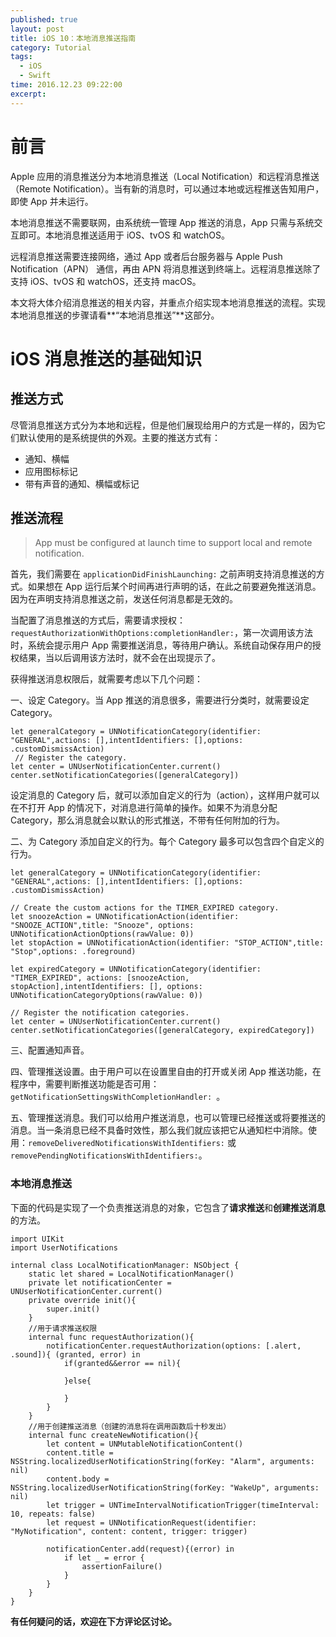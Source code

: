 ```yaml
---
published: true
layout: post
title: iOS 10：本地消息推送指南
category: Tutorial
tags: 
  - iOS
  - Swift
time: 2016.12.23 09:22:00
excerpt: 
---
```


# 前言

Apple 应用的消息推送分为本地消息推送（Local Notification）和远程消息推送（Remote Notification）。当有新的消息时，可以通过本地或远程推送告知用户，即使 App 并未运行。

本地消息推送不需要联网，由系统统一管理 App 推送的消息，App 只需与系统交互即可。本地消息推送适用于 iOS、tvOS 和 watchOS。

远程消息推送需要连接网络，通过 App 或者后台服务器与 Apple Push Notification（APN） 通信，再由 APN 将消息推送到终端上。远程消息推送除了支持 iOS、tvOS 和 watchOS，还支持 macOS。

本文将大体介绍消息推送的相关内容，并重点介绍实现本地消息推送的流程。实现本地消息推送的步骤请看**“本地消息推送”**这部分。

# iOS 消息推送的基础知识

## 推送方式

尽管消息推送方式分为本地和远程，但是他们展现给用户的方式是一样的，因为它们默认使用的是系统提供的外观。主要的推送方式有：

- 通知、横幅
- 应用图标标记
- 带有声音的通知、横幅或标记

## 推送流程

> App must be configured at launch time to support local and remote notification.

首先，我们需要在 `applicationDidFinishLaunching:` 之前声明支持消息推送的方式。如果想在 App 运行后某个时间再进行声明的话，在此之前要避免推送消息。因为在声明支持消息推送之前，发送任何消息都是无效的。

当配置了消息推送的方式后，需要请求授权：`requestAuthorizationWithOptions:completionHandler:`，第一次调用该方法时，系统会提示用户 App 需要推送消息，等待用户确认。系统自动保存用户的授权结果，当以后调用该方法时，就不会在出现提示了。

获得推送消息权限后，就需要考虑以下几个问题：

一、设定 Category。当 App 推送的消息很多，需要进行分类时，就需要设定 Category。

```
let generalCategory = UNNotificationCategory(identifier: "GENERAL",actions: [],intentIdentifiers: [],options: .customDismissAction)
 // Register the category.
let center = UNUserNotificationCenter.current()
center.setNotificationCategories([generalCategory])
```

设定消息的 Category 后，就可以添加自定义的行为（action），这样用户就可以在不打开 App 的情况下，对消息进行简单的操作。如果不为消息分配 Category，那么消息就会以默认的形式推送，不带有任何附加的行为。

二、为 Category 添加自定义的行为。每个 Category 最多可以包含四个自定义的行为。

```
let generalCategory = UNNotificationCategory(identifier: "GENERAL",actions: [],intentIdentifiers: [],options: .customDismissAction)
 
// Create the custom actions for the TIMER_EXPIRED category.
let snoozeAction = UNNotificationAction(identifier: "SNOOZE_ACTION",title: "Snooze", options: UNNotificationActionOptions(rawValue: 0))
let stopAction = UNNotificationAction(identifier: "STOP_ACTION",title: "Stop",options: .foreground)
 
let expiredCategory = UNNotificationCategory(identifier: "TIMER_EXPIRED", actions: [snoozeAction, stopAction],intentIdentifiers: [], options: UNNotificationCategoryOptions(rawValue: 0))
 
// Register the notification categories.
let center = UNUserNotificationCenter.current()
center.setNotificationCategories([generalCategory, expiredCategory])
```

三、配置通知声音。

四、管理推送设置。由于用户可以在设置里自由的打开或关闭 App 推送功能，在程序中，需要判断推送功能是否可用：`getNotificationSettingsWithCompletionHandler: `。

五、管理推送消息。我们可以给用户推送消息，也可以管理已经推送或将要推送的消息。当一条消息已经不具备时效性，那么我们就应该把它从通知栏中消除。使用：`removeDeliveredNotificationsWithIdentifiers:` 或 `removePendingNotificationsWithIdentifiers:`。

### 本地消息推送

下面的代码是实现了一个负责推送消息的对象，它包含了**请求推送**和**创建推送消息**的方法。

```
import UIKit
import UserNotifications

internal class LocalNotificationManager: NSObject {
    static let shared = LocalNotificationManager()
    private let notificationCenter = UNUserNotificationCenter.current()
    private override init(){
        super.init()        
    }
    //用于请求推送权限
    internal func requestAuthorization(){
        notificationCenter.requestAuthorization(options: [.alert, .sound]){ (granted, error) in
            if(granted&&error == nil){
                
            }else{
                
            }
        }
    }
    //用于创建推送消息（创建的消息将在调用函数后十秒发出）
    internal func createNewNotification(){     
        let content = UNMutableNotificationContent()
        content.title = NSString.localizedUserNotificationString(forKey: "Alarm", arguments: nil)
        content.body = NSString.localizedUserNotificationString(forKey: "WakeUp", arguments: nil)
        let trigger = UNTimeIntervalNotificationTrigger(timeInterval: 10, repeats: false)
        let request = UNNotificationRequest(identifier: "MyNotification", content: content, trigger: trigger)
        
        notificationCenter.add(request){(error) in
            if let _ = error {
                assertionFailure()
            }
        }
    }
}
```


**有任何疑问的话，欢迎在下方评论区讨论。**

